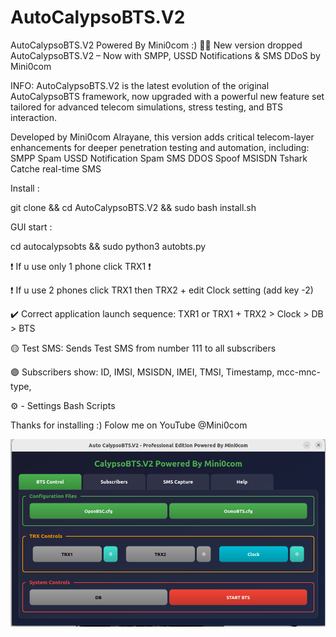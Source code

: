 # AutoCalypsoBTS.V2
AutoCalypsoBTS.V2 Powered By Mini0com :) 📱📞
New version dropped AutoCalypsoBTS.V2 – Now with SMPP, USSD Notifications & SMS DDoS by Mini0com

INFO:
AutoCalypsoBTS.V2 is the latest evolution of the original AutoCalypsoBTS framework, now upgraded with a powerful new feature set tailored for advanced telecom simulations, stress testing, and BTS interaction.

Developed by Mini0com Alrayane, this version adds critical telecom-layer enhancements for deeper penetration testing and automation, including: 
SMPP Spam
USSD Notification Spam
SMS DDOS
Spoof MSISDN
Tshark Catche real-time SMS 

Install :

git clone                        && cd AutoCalypsoBTS.V2 && sudo bash install.sh

GUI start :

cd autocalypsobts && sudo python3 autobts.py


❗️ If u use only 1 phone click TRX1 ❗️

❗️ If u use 2 phones click TRX1 then TRX2 + edit Clock setting (add key -2) 

✔️ Correct application launch sequence: TXR1 or TRX1 + TRX2 > Clock > DB > BTS

🟡 Test SMS: Sends Test SMS from number 111 to all subscribers

🟣 Subscribers show: ID, IMSI, MSISDN, IMEI, TMSI, Timestamp, mcc-mnc-type, 

⚙️ - Settings Bash Scripts


Thanks for installing :) Folow me on YouTube @Mini0com

![image alt](https://github.com/Mini0com/AutoCalypsoBTS.V2/blob/c41ec2d85c3632b6e0be9a1140fa27a787a42577/AutoCalypsoBTS.V2/AutoCalypso.V2.png)
